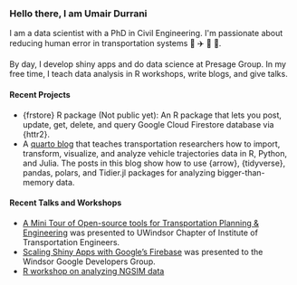 ### Hello there, I am Umair Durrani

I am a data scientist with a PhD in Civil Engineering. I'm passionate about reducing human error in transportation systems 🚂 ✈️ 🚊 🚗.

By day, I develop shiny apps and do data science at Presage Group. In my free time, I teach data analysis in R workshops, write blogs, and give talks.

#### Recent Projects

- {frstore} R package (Not public yet): An R package that lets you post, update, get, delete, and query Google Cloud Firestore database via {httr2}.
- A [quarto blog](https://itav-ngsim.netlify.app/) that teaches transportation researchers how to import, transform, visualize, and analyze vehicle trajectories data in R, Python, and Julia. The posts in this blog show how to use {arrow}, {tidyverse}, pandas, polars, and Tidier.jl packages for analyzing bigger-than-memory data.

#### Recent Talks and Workshops

- [A Mini Tour of Open-source tools for Transportation Planning & Engineering](https://umairdurrani.com/teaching#a-mini-tour-of-open-source-tools-for-transportation-planning-engineering) was presented to UWindsor Chapter of Institute of Transportation Engineers.  
- [Scaling Shiny Apps with Google’s Firebase](https://umairdurrani.com/teaching#scaling-shiny-apps-with-googles-firebase) was presented to the Windsor Google Developers Group.
- [R workshop on analyzing NGSIM data](https://github.com/durraniu/R_workshop_materials_NGSIM_data)

